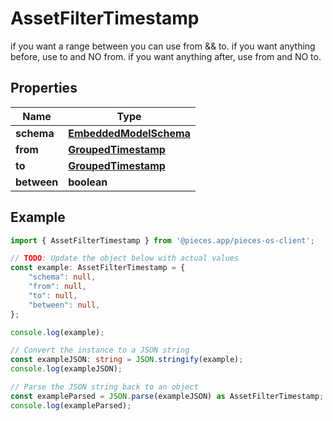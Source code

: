 
# AssetFilterTimestamp

if you want a range between you can use from && to.  if you want anything before, use to and NO from.  if you want anything after, use from and NO to.

## Properties

Name | Type
------------ | -------------
**schema** | [**EmbeddedModelSchema**](EmbeddedModelSchema)
**from** | [**GroupedTimestamp**](GroupedTimestamp)
**to** | [**GroupedTimestamp**](GroupedTimestamp)
**between** | **boolean**

## Example

```typescript
import { AssetFilterTimestamp } from '@pieces.app/pieces-os-client';

// TODO: Update the object below with actual values
const example: AssetFilterTimestamp = {
    "schema": null,
    "from": null,
    "to": null,
    "between": null,
};

console.log(example);

// Convert the instance to a JSON string
const exampleJSON: string = JSON.stringify(example);
console.log(exampleJSON);

// Parse the JSON string back to an object
const exampleParsed = JSON.parse(exampleJSON) as AssetFilterTimestamp;
console.log(exampleParsed);
```


